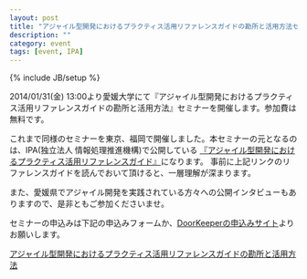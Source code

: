 ```yaml
---
layout: post
title: "アジャイル型開発におけるプラクティス活用リファレンスガイドの勘所と活用方法セミナーを愛媛で開催します"
description: ""
category: event
tags: [event, IPA]
---
```

{% include JB/setup %}

2014/01/31(金) 13:00より愛媛大学にて『アジャイル型開発におけるプラクティス活用リファレンスガイドの勘所と活用方法』セミナーを開催します。参加費は無料です。

これまで同様のセミナーを東京、福岡で開催しました。本セミナーの元となるのは、IPA(独立法人 情報処理推進機構)で公開している [『アジャイル型開発におけるプラクティス活用リファレンスガイド』](http://www.ipa.go.jp/sec/softwareengineering/reports/20130319.html)になります。
事前に上記リンクのリファレンスガイドを読んでおいて頂けると、一層理解が深まります。

また、愛媛県でアジャイル開発を実践されている方々への公開インタビューもありますので、是非ともご参加くださいませ。

セミナーの申込みは下記の申込みフォームか、[DoorKeeperの申込みサイト](http://agile459.doorkeeper.jp/events/7994)よりお願いします。

<a href="http://agile459.doorkeeper.jp/events/7994" class="doorkeeper-registration-widget">アジャイル型開発におけるプラクティス活用リファレンスガイドの勘所と活用方法</a><script src="http://widgets.doorkeeper.jp/w/widget.js" type="text/javascript"></script>

